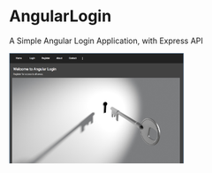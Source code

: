 # AngularLogin
A Simple Angular Login Application, with Express API



<a href="https://angularlog.herokuapp.com/"><img src="https://github.com/jmullings/AngularLogin/blob/master/src/assets/landing.png" style="float:left; height:200px"></a>